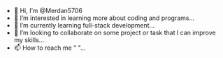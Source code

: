 - 👋 Hi, I’m @Merdan5706
- 👀 I’m interested in learning more about coding and programs...
- 🌱 I’m currently learning full-stack development...
- 💞️ I’m looking to collaborate on some project or task that I can improve my skills...
- 📫 How to reach me " "...

<!---
Merdan5706/Merdan5706 is a ✨ special ✨ repository because its `README.md` (this file) appears on your GitHub profile.
You can click the Preview link to take a look at your changes.
--->
